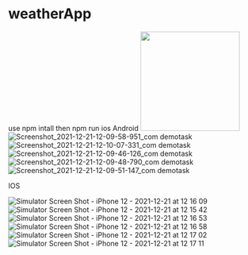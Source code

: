 # weatherApp
use npm intall
then npm run ios
Android
<img src="https://user-images.githubusercontent.com/36260086/146884897-1c2f628c-a4b8-473c-966c-33c97296d080.jpg" width="200">
![Screenshot_2021-12-21-12-09-58-951_com demotask](https://user-images.githubusercontent.com/36260086/146884897-1c2f628c-a4b8-473c-966c-33c97296d080.jpg)
![Screenshot_2021-12-21-12-10-07-331_com demotask](https://user-images.githubusercontent.com/36260086/146884926-a9ecdc8c-ccca-4948-8fb2-2a4be35fbae3.jpg)
![Screenshot_2021-12-21-12-09-46-126_com demotask](https://user-images.githubusercontent.com/36260086/146884943-b96e5dc4-38f4-423b-aa62-a0e36b425a76.jpg)
![Screenshot_2021-12-21-12-09-48-790_com demotask](https://user-images.githubusercontent.com/36260086/146884952-c3c4b821-13b0-4e33-9728-5c02be8aeb2c.jpg)
![Screenshot_2021-12-21-12-09-51-147_com demotask](https://user-images.githubusercontent.com/36260086/146884971-3eeabdcb-cf36-467a-9bc7-3e7d8f6472ca.jpg)

IOS

![Simulator Screen Shot - iPhone 12 - 2021-12-21 at 12 16 09](https://user-images.githubusercontent.com/36260086/146885099-6ebc5940-adab-4979-a295-d9dff7d8219a.png)
![Simulator Screen Shot - iPhone 12 - 2021-12-21 at 12 15 42](https://user-images.githubusercontent.com/36260086/146885129-1945c8e7-8616-4794-83fd-043df4fd4373.png)
![Simulator Screen Shot - iPhone 12 - 2021-12-21 at 12 16 53](https://user-images.githubusercontent.com/36260086/146885163-744e1d70-5b2c-49bc-b004-85c8490d20d8.png)
![Simulator Screen Shot - iPhone 12 - 2021-12-21 at 12 16 58](https://user-images.githubusercontent.com/36260086/146885181-2b6e5f8f-ab6d-4acc-8257-babe9f60681e.png)
![Simulator Screen Shot - iPhone 12 - 2021-12-21 at 12 17 02](https://user-images.githubusercontent.com/36260086/146885219-1e47077b-12d4-4185-a279-c55cefbacd40.png)
![Simulator Screen Shot - iPhone 12 - 2021-12-21 at 12 17 11](https://user-images.githubusercontent.com/36260086/146885231-fbc63708-1f88-4985-bf53-e93a2449ccf5.png)
